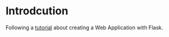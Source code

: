 # Introdcution
Following a [tutorial](https://www.digitalocean.com/community/tutorials/how-to-make-a-web-application-using-flask-in-python-3) about creating a Web Application with Flask.